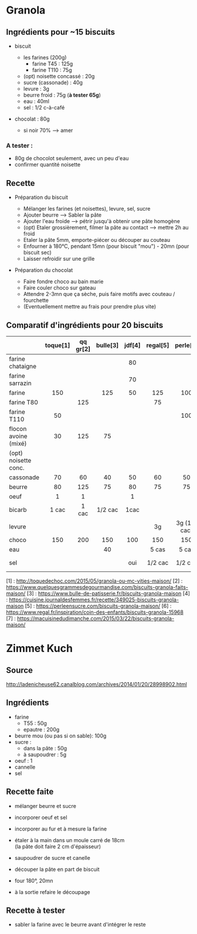 
# Granola


## Ingrédients pour ~15 biscuits

- biscuit
    - les farines (200g)
        - farine T45    : 125g
        - farine T110   : 75g
    - (opt) noisette concassé : 20g
    - sucre (cassonade) : 40g
    - levure            : 3g
    - beurre froid      : 75g  (**à tester 65g**)
    - eau               : 40ml
    - sel               : 1/2 c-à-café

- chocolat : 80g 
    - si noir 70% --> amer

### A tester : 
- 80g de chocolot seulement, avec un peu d'eau
- confirmer quantité noisette

## Recette
- Préparation du biscuit
    - Mélanger les farines (et noisettes), levure, sel, sucre
    - Ajouter beurre --> Sabler la pâte
    - Ajouter l'eau froide --> pétrir jusqu'à obtenir une pâte homogène
    - (opt) Etaler grossièrement, filmer la pâte au contact --> mettre 2h au froid
    - Etaler la pâte 5mm, emporte-piécer ou découper au couteau
    - Enfourner à 180°C, pendant 15mn (pour biscuit "mou") - 20mn (pour biscuit sec)
    - Laisser refroidir sur une grille

- Préparation du chocolat
    - Faire fondre choco au bain marie
    - Faire couler choco sur gateau
    - Attendre 2-3mn que ça sèche, puis faire motifs avec couteau / fourchette
    - (Eventuellement mettre au frais pour prendre plus vite)


## Comparatif d'ingrédients pour 20 biscuits

|                      | toque[1] | qq gr[2] | bulle[3] | jdf[4] | regal[5] |   perle[6]   | dim[7]  |  test   |
| :------------------- | :------: | :------: | :------: | :----: | :------: | :----------: | :-----: | :-----: |
| farine chataigne     |          |          |          |   80   |          |              |         |         |
| farine sarrazin      |          |          |          |   70   |          |              |         |         |
| farine               |   150    |          |   125    |   50   |   125    |     100      |   125   |   125   |
| farine T80           |          |   125    |          |        |    75    |              |         |         |
| farine T110          |    50    |          |          |        |          |     100      |   75    |   75    |
| flocon avoine (mixé) |    30    |   125    |    75    |        |          |              |         |         |
| (opt) noisette conc. |          |          |          |        |          |              |         |  20(*)  |
| cassonade            |    70    |    60    |    40    |   50   |    60    |      50      |   60    |   40    |
| beurre               |    80    |   125    |    75    |   80   |    75    |      75      |   75    |   75    |
| oeuf                 |    1     |    1     |          |   1    |          |              |         |         |
| bicarb               |  1 cac   |  1 cac   | 1/2 cac  |  1cac  |          |              |         |         |
| levure               |          |          |          |        |    3g    | 3g (1/4 cac) |   3g    |   3g    |
| choco                |   150    |   200    |   150    |  100   |   150    |     150      |   150   | 150(*)  |
| eau                  |          |          |    40    |        |  5 cas   |    5 cas     |  5 cas  |  40ml   |
| sel                  |          |          |          |  oui   | 1/2 cac  |   1/2 cac    | 1/2 cac | 1/2 cac |



[1] : http://toquedechoc.com/2015/05/granola-ou-mc-vities-maison/
[2] : https://www.quelquesgrammesdegourmandise.com/biscuits-granola-faits-maison/
[3] : https://www.bulle-de-patisserie.fr/biscuits-granola-maison
[4] : https://cuisine.journaldesfemmes.fr/recette/349025-biscuits-granola-maison
[5] : https://perleensucre.com/biscuits-granola-maison/
[6] : https://www.regal.fr/inspiration/coin-des-enfants/biscuits-granola-15968
[7] : https://macuisinedudimanche.com/2015/03/22/biscuits-granola-maison/


# Zimmet Kuch

## Source
http://ladenicheuse62.canalblog.com/archives/2014/01/20/28998902.html

## Ingrédients
- farine 
	- T55 : 50g
	- epautre : 200g
- beurre mou (ou pas si on sable): 100g
- sucre : 
	- dans la pâte : 50g
	- à saupoudrer : 5g
- oeuf : 1
- cannelle
- sel


## Recette faite
- mélanger beurre et sucre
- incorporer oeuf et sel
- incorporer au fur et à mesure la farine

- étaler à la main dans un moule carré de 18cm  
(la pâte doit faire 2 cm d'épaisseur)
- saupoudrer de sucre et canelle
- découper la pâte en part de biscuit
- four 180°, 20mn
- à la sortie refaire le découpage

## Recette à tester
- sabler la farine avec le beurre avant d'intégrer le reste